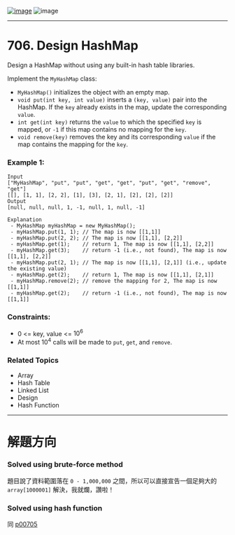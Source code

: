 [![image](https://img.shields.io/badge/Leetcode-Link-blue?logo=leetcode)](https://leetcode.com/problems/design-hashmap/)
![image](https://img.shields.io/badge/Difficulty-Easy-green)

---

# 706. Design HashMap

Design a HashMap without using any built-in hash table libraries.

Implement the `MyHashMap` class:

- `MyHashMap()` initializes the object with an empty map.
- `void put(int key, int value)` inserts a `(key, value)` pair into the HashMap. If the `key` already exists in the map, update the corresponding `value`.
- `int get(int key)` returns the `value` to which the specified `key` is mapped, or `-1` if this map contains no mapping for the `key`.
- `void remove(key)` removes the key and its corresponding `value` if the map contains the mapping for the `key`.

### Example 1:

```
Input
["MyHashMap", "put", "put", "get", "get", "put", "get", "remove", "get"]
[[], [1, 1], [2, 2], [1], [3], [2, 1], [2], [2], [2]]
Output
[null, null, null, 1, -1, null, 1, null, -1]

Explanation
 - MyHashMap myHashMap = new MyHashMap();
 - myHashMap.put(1, 1); // The map is now [[1,1]]
 - myHashMap.put(2, 2); // The map is now [[1,1], [2,2]]
 - myHashMap.get(1);    // return 1, The map is now [[1,1], [2,2]]
 - myHashMap.get(3);    // return -1 (i.e., not found), The map is now [[1,1], [2,2]]
 - myHashMap.put(2, 1); // The map is now [[1,1], [2,1]] (i.e., update the existing value)
 - myHashMap.get(2);    // return 1, The map is now [[1,1], [2,1]]
 - myHashMap.remove(2); // remove the mapping for 2, The map is now [[1,1]]
 - myHashMap.get(2);    // return -1 (i.e., not found), The map is now [[1,1]]
```

### Constraints:

- 0 <= key, value <= $10^6$
- At most $10^4$ calls will be made to `put`, `get`, and `remove`.

### Related Topics

- Array
- Hash Table
- Linked List
- Design
- Hash Function
  
---

# 解題方向

### Solved using brute-force method

題目說了資料範圍落在 `0 - 1,000,000` 之間，所以可以直接宣告一個足夠大的 `array[1000001]` 解決，我就爛，讚啦！

### Solved using hash function

同 [p00705](./../p00705/README.md)
